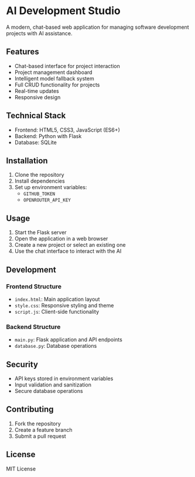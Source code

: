 # AI Development Studio

A modern, chat-based web application for managing software development projects with AI assistance.

## Features

- Chat-based interface for project interaction
- Project management dashboard
- Intelligent model fallback system
- Full CRUD functionality for projects
- Real-time updates
- Responsive design

## Technical Stack

- Frontend: HTML5, CSS3, JavaScript (ES6+)
- Backend: Python with Flask
- Database: SQLite

## Installation

1. Clone the repository
2. Install dependencies
3. Set up environment variables:
   - `GITHUB_TOKEN`
   - `OPENROUTER_API_KEY`

## Usage

1. Start the Flask server
2. Open the application in a web browser
3. Create a new project or select an existing one
4. Use the chat interface to interact with the AI

## Development

### Frontend Structure

- `index.html`: Main application layout
- `style.css`: Responsive styling and theme
- `script.js`: Client-side functionality

### Backend Structure

- `main.py`: Flask application and API endpoints
- `database.py`: Database operations

## Security

- API keys stored in environment variables
- Input validation and sanitization
- Secure database operations

## Contributing

1. Fork the repository
2. Create a feature branch
3. Submit a pull request

## License

MIT License
